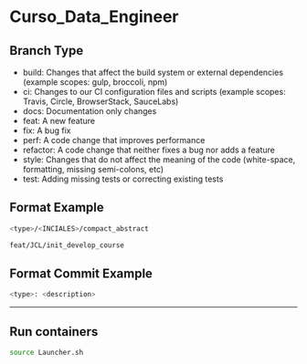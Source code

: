 # Curso_Data_Engineer

## Branch Type

- build: Changes that affect the build system or external dependencies (example scopes: gulp, broccoli, npm)
- ci: Changes to our CI configuration files and scripts (example scopes: Travis, Circle, BrowserStack, SauceLabs)
- docs: Documentation only changes
- feat: A new feature
- fix: A bug fix
- perf: A code change that improves performance
- refactor: A code change that neither fixes a bug nor adds a feature
- style: Changes that do not affect the meaning of the code (white-space, formatting, missing semi-colons, etc)
- test: Adding missing tests or correcting existing tests



## Format Example

```sh
<type>/<INCIALES>/compact_abstract

feat/JCL/init_develop_course
```

## Format Commit Example

```sh
<type>: <description>
```

***
## Run containers

```sh
source Launcher.sh
```